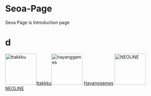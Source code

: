 # Seoa-Page
Seoa Page is  Introduction page

# d
<img src="https://avatars.githubusercontent.com/ttakkku" width="100" title="ttakkku">[ttakkku](http://github.com/ttakkku)<img src="https://avatars.githubusercontent.com/hayanggames" width="100" title="hayanggames"> [Hayanggames](https://github.com/hayanggames) <img src="https://avatars.githubusercontent.com/code325" width="100" title="NEOLINE">[NEOLINE](https://github.com/code325)

